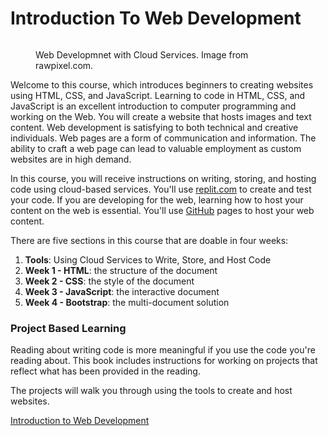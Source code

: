 # Introduction To Web Development

<figure><img src=".gitbook/assets/intro-to.avif" alt=""><figcaption><p>Web Developmnet with Cloud Services. Image from rawpixel.com.</p></figcaption></figure>

Welcome to this course, which introduces beginners to creating websites using HTML, CSS, and JavaScript.   Learning to code in HTML, CSS, and JavaScript is an excellent introduction to computer programming and working on the Web.  You will create a website that hosts images and text content.  Web development is satisfying to both technical and creative individuals.  Web pages are a form of communication and information. The ability to craft a web page can lead to valuable employment as custom websites are in high demand.

In this course, you will receive instructions on writing, storing, and hosting code using cloud-based services. You'll use [replit.com](https://replit.com/) to create and test your code. If you are developing for the web, learning how to host your content on the web is essential. You'll use [GitHub](https://github.com/) pages to host your web content.

There are five sections in this course that are doable in four weeks:

1. **Tools**: Using Cloud Services to Write, Store, and Host Code
2. **Week 1 - HTML**: the structure of the document&#x20;
3. **Week 2 - CSS**: the style of the document
4. **Week 3 - JavaScript**: the interactive document
5. **Week 4 - Bootstrap**: the multi-document solution

### Project Based Learning

Reading about writing code is more meaningful if you use the code you're reading about.  This book includes instructions for working on projects that reflect what has been provided in the reading. &#x20;

The projects will walk you through using the tools to create and host websites.&#x20;

[Introduction to Web Development](https://rpeltz.gitbook.io/introduction-to-web-development)
